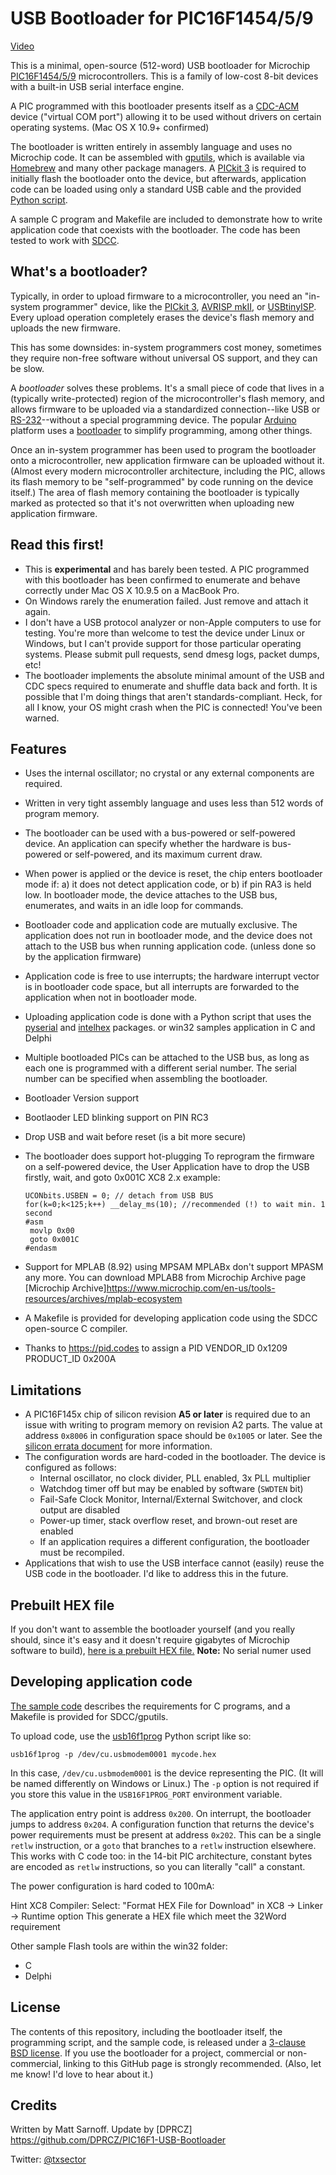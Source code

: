 USB Bootloader for PIC16F1454/5/9
=================================

[Video](https://www.youtube.com/watch?v=QfhlUpleDKA)

This is a minimal, open-source (512-word) USB bootloader for Microchip [PIC16F1454/5/9](http://www.microchip.com/PIC16F1454) microcontrollers. This is a family of low-cost 8-bit devices with a built-in USB serial interface engine.

A PIC programmed with this bootloader presents itself as a [CDC-ACM](http://en.wikipedia.org/wiki/USB_communications_device_class) device ("virtual COM port") allowing it to be used without drivers on certain operating systems. (Mac OS X 10.9+ confirmed)

The bootloader is written entirely in assembly language and uses no Microchip code. It can be assembled with [gputils](http://gputils.sourceforge.net/), which is available via [Homebrew](http://brew.sh) and many other package managers. A [PICkit 3](http://www.microchip.com/PICkit3) is required to initially flash the bootloader onto the device, but afterwards, application code can be loaded using only a standard USB cable and the provided [Python script](usb16f1prog).

A sample C program and Makefile are included to demonstrate how to write application code that coexists with the bootloader. The code has been tested to work with [SDCC](http://sdcc.sourceforge.net).

## What's a bootloader?

Typically, in order to upload firmware to a microcontroller, you need an "in-system programmer" device, like the [PICkit 3](http://www.microchip.com/PICkit3), [AVRISP mkII](http://www.atmel.com/tools/avrispmkii.aspx), or [USBtinyISP](http://www.ladyada.net/make/usbtinyisp/). Every upload operation completely erases the device's flash memory and uploads the new firmware.

This has some downsides: in-system programmers cost money, sometimes they require non-free software without universal OS support, and they can be slow.

A *bootloader* solves these problems. It's a small piece of code that lives in a (typically write-protected) region of the microcontroller's flash memory, and allows firmware to be uploaded via a standardized connection--like USB or [RS-232](http://en.wikipedia.org/wiki/RS-232)--without a special programming device. The popular [Arduino](http://arduino.cc) platform uses a [bootloader](http://arduino.cc/en/Hacking/Bootloader?from=Tutorial.Bootloader) to simplify programming, among other things.

Once an in-system programmer has been used to program the bootloader onto a microcontroller, new application firmware can be uploaded without it. (Almost every modern microcontroller architecture, including the PIC, allows its flash memory to be "self-programmed" by code running on the device itself.) The area of flash memory containing the bootloader is typically marked as protected so that it's not overwritten when uploading new application firmware.

## Read this first!

- This is **experimental** and has barely been tested. A PIC programmed with this bootloader has been confirmed to enumerate and behave correctly under Mac OS X 10.9.5 on a MacBook Pro.
- On Windows rarely the enumeration failed. Just remove and attach it again.
- I don't have a USB protocol analyzer or non-Apple computers to use for testing. You're more than welcome to test the device under Linux or Windows, but I can't provide support for those particular operating systems. Please submit pull requests, send dmesg logs, packet dumps, etc!
- The bootloader implements the absolute minimal amount of the USB and CDC specs required to enumerate and shuffle data back and forth. It is possible that I'm doing things that aren't standards-compliant. Heck, for all I know, your OS might crash when the PIC is connected! You've been warned.

## Features

- Uses the internal oscillator; no crystal or any external components are required.
- Written in very tight assembly language and uses less than 512 words of program memory.
- The bootloader can be used with a bus-powered or self-powered device. An application can specify whether the hardware is bus-powered or self-powered, and its maximum current draw.
- When power is applied or the device is reset, the chip enters bootloader mode if: 
  a) it does not detect application code, or 
  b) if pin RA3  is held low. 
  In bootloader mode, the device attaches to the USB bus, enumerates, and waits in an idle loop for commands.
- Bootloader code and application code are mutually exclusive. The application does not run in bootloader mode, and the device does not attach to the USB bus when running application code. (unless done so by the application firmware)
- Application code is free to use interrupts; the hardware interrupt vector is in bootloader code space, but all interrupts are forwarded to the application when not in bootloader mode.
- Uploading application code is done with a Python script that uses the [pyserial](http://pyserial.sourceforge.net) and [intelhex](https://pypi.python.org/pypi/IntelHex) packages.
  or win32 samples application in C and Delphi
- Multiple bootloaded PICs can be attached to the USB bus, as long as each one is programmed with a different serial number. The serial number can be specified when assembling the bootloader.
- Bootloader Version support
- Bootlaoder LED blinking support on PIN RC3
- Drop USB and wait before reset (is a bit more secure)
- The bootloader does support hot-plugging
      To reprogram the firmware on a self-powered device, the
	  User Application have to drop the USB firstly, wait, and goto 0x001C
	  XC8 2.x example:

	  UCONbits.USBEN = 0; // detach from USB BUS
      for(k=0;k<125;k++) __delay_ms(10); //recommended (!) to wait min. 1 second 
      #asm
       movlp 0x00
       goto 0x001C
      #endasm

- Support for MPLAB (8.92) using MPSAM 
  MPLABx don't support MPASM any more. You can download MPLAB8 from Microchip Archive page
  [Microchip Archive]https://www.microchip.com/en-us/tools-resources/archives/mplab-ecosystem
- A Makefile is provided for developing application code using the SDCC open-source C compiler.
- Thanks to https://pid.codes to assign a PID
	VENDOR_ID	0x1209
	PRODUCT_ID	0x200A

## Limitations

- A PIC16F145x chip of silicon revision **A5 or later** is required due to an issue with writing to program memory on revision A2 parts. The value at address `0x8006` in configuration space should be `0x1005` or later. See the [silicon errata document](http://ww1.microchip.com/downloads/en/DeviceDoc/80000546F.pdf) for more information.
- The configuration words are hard-coded in the bootloader. The device is configured as follows:
    - Internal oscillator, no clock divider, PLL enabled, 3x PLL multiplier
    - Watchdog timer off but may be enabled by software (`SWDTEN` bit)
    - Fail-Safe Clock Monitor, Internal/External Switchover, and clock output are disabled
    - Power-up timer, stack overflow reset, and brown-out reset are enabled
    - If an application requires a different configuration, the bootloader must be recompiled.
- Applications that wish to use the USB interface cannot (easily) reuse the USB code in the bootloader. I'd like to address this in the future.

## Prebuilt HEX file

If you don't want to assemble the bootloader yourself (and you really should, since it's easy and it doesn't require gigabytes of Microchip software to build), 
[here is a prebuilt HEX file.](bootloader.hex) **Note:** No serial numer used

## Developing application code

[The sample code](sample_app/blink.c) describes the requirements for C programs, and a Makefile is provided for SDCC/gputils.

To upload code, use the [usb16f1prog](usb16f1prog) Python script like so:

```
usb16f1prog -p /dev/cu.usbmodem0001 mycode.hex
```

In this case, `/dev/cu.usbmodem0001` is the device representing the PIC. (It will be named differently on Windows or Linux.) The `-p` option is not required if you store this value in the `USB16F1PROG_PORT` environment variable.

The application entry point is address `0x200`. On interrupt, the bootloader jumps to address `0x204`. A configuration function that returns the device's power requirements must be present at address `0x202`. This can be a single `retlw` instruction, or a `goto` that branches to a `retlw` instruction elsewhere. This works with C code too: in the 14-bit PIC architecture, constant bytes are encoded as `retlw` instructions, so you can literally "call" a constant.

The power configuration is hard coded to 100mA:

Hint XC8 Compiler:
Select: "Format HEX File for Download" in XC8 -> Linker -> Runtime option
This generate a HEX file which meet the 32Word requirement

Other sample Flash tools are within the win32 folder:
- C 
- Delphi

## License

The contents of this repository, including the bootloader itself, the programming script, and the sample code, is released under a [3-clause BSD license](LICENSE). If you use the bootloader for a project, commercial or non-commercial, linking to this GitHub page is strongly recommended. (Also, let me know! I'd love to hear about it.)

## Credits

Written by Matt Sarnoff.
Update by [DPRCZ] https://github.com/DPRCZ/PIC16F1-USB-Bootloader

Twitter: [@txsector](http://twitter.com/txsector)

